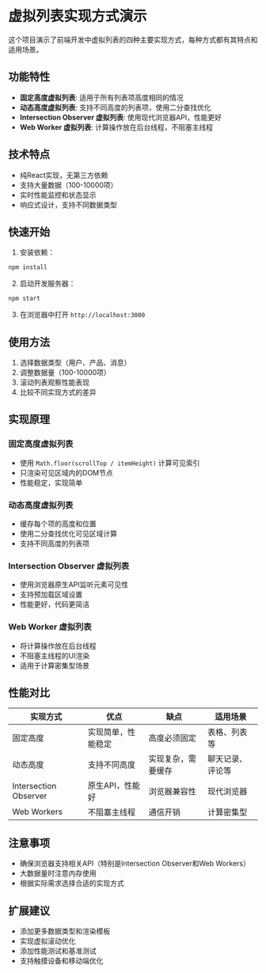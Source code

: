 # 虚拟列表实现方式演示

这个项目演示了前端开发中虚拟列表的四种主要实现方式，每种方式都有其特点和适用场景。

## 功能特性

- **固定高度虚拟列表**: 适用于所有列表项高度相同的情况
- **动态高度虚拟列表**: 支持不同高度的列表项，使用二分查找优化
- **Intersection Observer 虚拟列表**: 使用现代浏览器API，性能更好
- **Web Worker 虚拟列表**: 计算操作放在后台线程，不阻塞主线程

## 技术特点

- 纯React实现，无第三方依赖
- 支持大量数据（100-10000项）
- 实时性能监控和状态显示
- 响应式设计，支持不同数据类型

## 快速开始

1. 安装依赖：
```bash
npm install
```

2. 启动开发服务器：
```bash
npm start
```

3. 在浏览器中打开 `http://localhost:3000`

## 使用方法

1. 选择数据类型（用户、产品、消息）
2. 调整数据量（100-10000项）
3. 滚动列表观察性能表现
4. 比较不同实现方式的差异

## 实现原理

### 固定高度虚拟列表
- 使用 `Math.floor(scrollTop / itemHeight)` 计算可见索引
- 只渲染可见区域内的DOM节点
- 性能稳定，实现简单

### 动态高度虚拟列表
- 缓存每个项的高度和位置
- 使用二分查找优化可见区域计算
- 支持不同高度的列表项

### Intersection Observer 虚拟列表
- 使用浏览器原生API监听元素可见性
- 支持预加载区域设置
- 性能更好，代码更简洁

### Web Worker 虚拟列表
- 将计算操作放在后台线程
- 不阻塞主线程的UI渲染
- 适用于计算密集型场景

## 性能对比

| 实现方式 | 优点 | 缺点 | 适用场景 |
|---------|------|------|----------|
| 固定高度 | 实现简单，性能稳定 | 高度必须固定 | 表格、列表等 |
| 动态高度 | 支持不同高度 | 实现复杂，需要缓存 | 聊天记录、评论等 |
| Intersection Observer | 原生API，性能好 | 浏览器兼容性 | 现代浏览器 |
| Web Workers | 不阻塞主线程 | 通信开销 | 计算密集型 |

## 注意事项

- 确保浏览器支持相关API（特别是Intersection Observer和Web Workers）
- 大数据量时注意内存使用
- 根据实际需求选择合适的实现方式

## 扩展建议

- 添加更多数据类型和渲染模板
- 实现虚拟滚动优化
- 添加性能测试和基准测试
- 支持触摸设备和移动端优化

